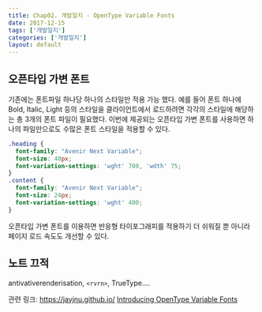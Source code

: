 ```yaml
---
title: Chap02. 개발일지 - OpenType Variable Fonts
date: 2017-12-15
tags: ['개발일지']
categories: ['개발일지']
layout: default 
---
```


## 오픈타입 가변 폰트
기존에는 폰트파일 하나당 하나의 스타일만 적용 가능 했다. 예를 들어 폰트 하나에 Bold, Italic, Light 등의 스타일을 클라이언트에서 로드하려면 각각의 스타일에 해당하는 총 3개의 폰트 파일이 필요했다.
이번에 제공되는 오픈타입 가변 폰트를 사용하면 하나의 파일만으로도 수많은 폰트 스타일을 적용할 수 있다.


```css
.heading {
  font-family: "Avenir Next Variable";
  font-size: 48px;
  font-variation-settings: 'wght' 700, 'wdth' 75;
}
.content {
  font-family: "Avenir Next Variable";
  font-size: 24px;
  font-variation-settings: 'wght' 400;
}
```

오픈타입 가변 폰트를 이용하면 반응형 타이포그래피를 적용하기 더 쉬워질 뿐 아니라 페이지 로드 속도도 개선할 수 있다.

## 노트 끄적
antivativerenderisation,
`<rvrn>`,
TrueType....

 
관련 링크: 
https://jayjnu.github.io/
[Introducing OpenType Variable Fonts](https://medium.com/@tiro/https-medium-com-tiro-introducing-opentype-variable-fonts-12ba6cd2369)
